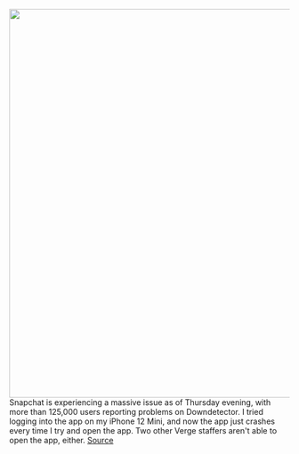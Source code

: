 <img src='https://cdn.vox-cdn.com/thumbor/wozfASDcBcz8E2zqndPZeHhrQeU=/0x0:2040x1360/1200x800/filters:focal(857x517:1183x843)/cdn.vox-cdn.com/uploads/chorus_image/image/69653488/snapChatPattern_BW.0.jpg' width='700px' /><br/>
Snapchat is experiencing a massive issue as of Thursday evening, with more than 125,000 users reporting problems on Downdetector. I tried logging into the app on my iPhone 12 Mini, and now the app just crashes every time I try and open the app. Two other Verge staffers aren't able to open the app, either.
<a href='https://www.theverge.com/2021/7/29/22600902/snapchat-crashing-down-outage-issue-app-login'> Source <a/>